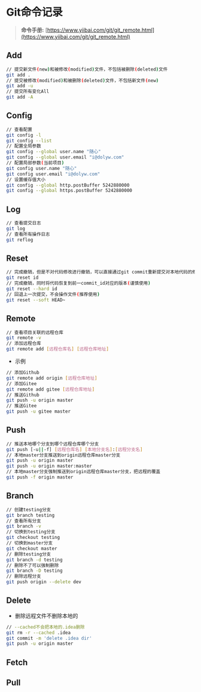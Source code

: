 # Git命令记录

> **命令手册:** [https://www.yiibai.com/git/git_remote.html](https://www.yiibai.com/git/git_remote.html)

## Add

```bash
// 提交新文件(new)和被修改(modified)文件，不包括被删除(deleted)文件
git add .
// 提交被修改(modified)和被删除(deleted)文件，不包括新文件(new)
git add -u
// 提交所有变化All
git add -A
```

## Config

```bash
// 查看配置
git config -l
git config --list
// 配置全局参数
git config --global user.name "随心"
git config --global user.email "i@dolyw.com"
// 配置局部参数(当前项目)
git config user.name "随心"
git config user.email "i@dolyw.com"
// 设置缓存值大小
git config --global http.postBuffer 5242880000
git config --global https.postBuffer 5242880000
```

## Log

```bash
// 查看提交日志
git log
// 查看所有操作日志
git reflog
```

## Reset

```bash
// 完成撤销，但是不对代码修改进行撤销，可以直接通过git commit重新提交对本地代码的修改(推荐使用)
git reset id
// 完成撤销，同时将代码恢复到前一commit_id对应的版本(谨慎使用)
git reset --hard id
// 回退上一次提交，不会操作文件(推荐使用)
git reset --soft HEAD~
```

## Remote

```bash
// 查看项目关联的远程仓库
git remote -v
// 添加远程仓库
git remote add [远程仓库名] [远程仓库地址]
```

* 示例

```bash
// 添加Github
git remote add origin [远程仓库地址]
// 添加Gitee
git remote add gitee [远程仓库地址]
// 推送Github
git push -u origin master
// 推送Gitee
git push -u gitee master
```

## Push

```bash
// 推送本地哪个分支到哪个远程仓库哪个分支
git push [-u||-f] [远程仓库名] [本地分支名]:[远程分支名]
// 本地master分支推送到origin远程仓库master分支
git push -u origin master
git push -u origin master:master
// 本地master分支强制推送到origin远程仓库master分支，把远程的覆盖
git push -f origin master
```

## Branch

```bash
// 创建testing分支
git branch testing
// 查看所有分支
git branch -v
// 切换到testing分支
git checkout testing
// 切换到master分支
git checkout master
// 删除testing分支
git branch -d testing
// 删除不了可以强制删除
git branch -D testing
// 删除远程分支
git push origin --delete dev
```

## Delete

* 删除远程文件不删除本地的

```bash
// --cached不会把本地的.idea删除
git rm -r --cached .idea
git commit -m 'delete .idea dir'
git push -u origin master
```

## Fetch

## Pull